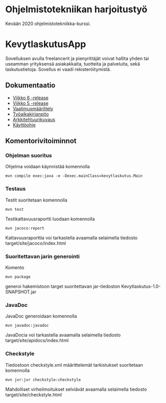 # Ohjelmistotekniikan harjoitustyö

Kevään 2020 ohjelmistotekniikka-kurssi.

# KevytlaskutusApp

Sovelluksen avulla freelancerit ja pienyrittäjät voivat hallita yhden tai useamman yrityksensä asiakakkaita, tuotteita ja palveluita, sekä laskutustietoja. Sovellus ei vaadi rekisteröitymistä.

## Dokumentaatio

- [Viikko 6 -release](https://github.com/ilkkamaksy/ot-harjoitustyo/releases/tag/viikko6)
- [Viikko 5 -release](https://github.com/ilkkamaksy/ot-harjoitustyo/releases/tag/viikko5)
- [Vaatimusmäärittely](/documentation/vaatimusmaarittely.md)
- [Työaikakirjanpito](/documentation/tuntikirjanpito.md)
- [Arkkitehtuurikuvaus](/documentation/arkkitehtuuri.md)
- [Käyttöohje](/documentation/kayttajaohje.md)

## Komentorivitoiminnot

### Ohjelman suoritus

Ohjelma voidaan käynnistää komennolla

`mvn compile exec:java -e -Dexec.mainClass=kevytlaskutus.Main` 

### Testaus

Testit suoritetaan komennolla

`mvn test`

Testikattavuusraportti luodaan komennolla

`mvn jacoco:report`

Kattavuusraporttia voi tarkastella avaamalla selaimella tiedosto target/site/jacoco/index.html

### Suoritettavan jarin generointi

Komento

`mvn package`

generoi hakemistoon target suoritettavan jar-tiedoston Kevytlaskutus-1.0-SNAPSHOT.jar

### JavaDoc

JavaDoc generoidaan komennolla

`mvn javadoc:javadoc`

JavaDocia voi tarkastella avaamalla selaimella tiedosto target/site/apidocs/index.html

### Checkstyle

Tiedostoon checkstyle.xml määrittelemät tarkistukset suoritetaan komennolla

`mvn jxr:jxr checkstyle:checkstyle`

Mahdolliset virheilmoitukset selviävät avaamalla selaimella tiedosto target/site/checkstyle.html